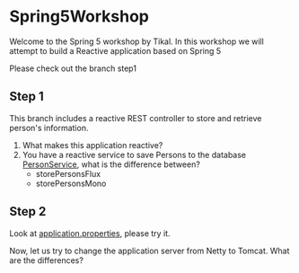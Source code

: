 # Spring5Workshop
Welcome to the Spring 5 workshop by Tikal. In this workshop we will attempt to build a Reactive application based on Spring 5

Please check out the branch step1

## Step 1
This branch includes a reactive REST controller to store and retrieve person's information.

1. What makes this application reactive?
2. You have a reactive service to save Persons to the database [PersonService](src/main/java/com/tikalk/workshop/service/PersonService.java), what is the difference between?
   * storePersonsFlux
   * storePersonsMono

## Step 2
Look at [application.properties](src/main/resources/application.properties), please try it.

Now, let us try to change the application server from Netty to Tomcat. What are the differences?